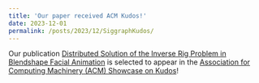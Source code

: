 ```yaml
---
title: 'Our paper received ACM Kudos!'
date: 2023-12-01
permalink: /posts/2023/12/SiggraphKudos/
---
```

Our publication [Distributed Solution of the Inverse Rig Problem in Blendshape Facial Animation](/publication/2023-03-21-Distributed) is selected to appear in the [Association for Computing Machinery (ACM) Showcase on Kudos](https://www.growkudos.com/publications/10.1145%25252F3610543.3626166/reader)!



